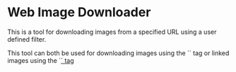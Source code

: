 Web Image Downloader
====================
This is a tool for downloading images from a specified URL using a user defined filter.

This tool can both be used for downloading images using the ´<img srf="...">´ tag or 
linked images using the ´<a href="...">´ tag
